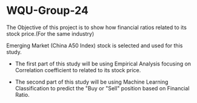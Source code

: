 # WQU-Group-24

The Objective of this project is to show how financial ratios related to its stock price.(For the same industry)

Emerging Market (China A50 Index) stock is selected and used for this study.

- The first part of this study will be using Empirical Analysis focusing on Correlation coefficient to related to its stock price. 

- The second part of this study will be using Machine Learning Classification to predict the "Buy or "Sell" position based on Financial Ratio.
